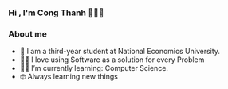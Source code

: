 ### Hi , I'm Cong Thanh :wave::wave::wave: 
### About me
- 🏫 I am a third-year student at National Economics University.
- 🧑‍💻 I love using Software as a solution for every Problem
- 🧑‍🎓 I’m currently learning: Computer Science.
- 🤓 Always learning new things
 

<!--
**ThanhhCongNguyen/ThanhhCongNguyen** is a ✨ _special_ ✨ repository because its `README.md` (this file) appears on your GitHub profile.

Here are some ideas to get you started:

- 🔭 I’m currently working on ...
- 🌱 I’m currently learning ...
- 👯 I’m looking to collaborate on ...
- 🤔 I’m looking for help with ...
- 💬 Ask me about ...
- 📫 How to reach me: ...
- 😄 Pronouns: ...
- ⚡ Fun fact: ...
-->
